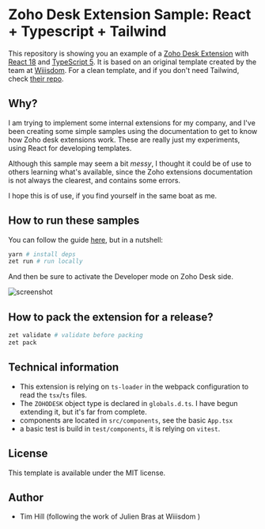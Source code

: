 # Zoho Desk Extension Sample: React + Typescript + Tailwind

This repository is showing you an example of a [Zoho Desk Extension](https://www.zoho.com/desk/extensions/guide/introduction.html) with [React 18](https://react.dev) and [TypeScript 5](https://www.typescriptlang.org).  It is based on an original template created by the team at [Wiiisdom](https://wiiisdom.com).  For a clean template, and if you don't need Tailwind, check [their repo](https://github.com/wiiisdom/zoho-desk-extension-react-ts).

## Why?

I am trying to implement some internal extensions for my company, and I've been creating some simple samples using the documentation to get to know how Zoho desk extensions work.  These are really just my experiments, using React for developing templates.

Although this sample may seem a bit *messy*, I thought it could be of use to others learning what's available, since the Zoho extensions documentation is not always the clearest, and contains some errors.

I hope this is of use, if you find yourself in the same boat as me.

## How to run these samples

You can follow the guide [here](https://www.zoho.com/desk/extensions/guide/test-extension.html), but in a nutshell:

```bash
yarn # install deps
zet run # run locally
```

And then be sure to activate the Developer mode on Zoho Desk side.

![screenshot](./screenshot.png)

## How to pack the extension for a release?

```bash
zet validate # validate before packing
zet pack 
```

## Technical information

- This extension is relying on `ts-loader` in the webpack configuration to read the `tsx`/`ts` files.
- The `ZOHODESK` object type is declared in `globals.d.ts`. I have begun extending it, but it's far from complete.
- components are located in `src/components`, see the basic `App.tsx`
- a basic test is build in `test/components`, it is relying on `vitest`.

## License

This template is available under the MIT license.

## Author

- Tim Hill (following the work of Julien Bras at Wiiisdom )
